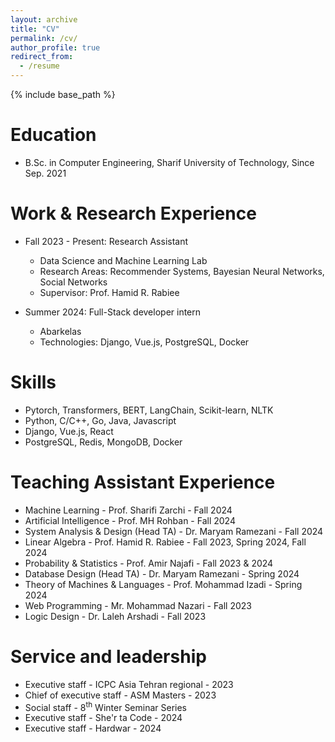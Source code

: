 ```yaml
---
layout: archive
title: "CV"
permalink: /cv/
author_profile: true
redirect_from:
  - /resume
---
```


{% include base_path %}

Education
======
* B.Sc. in Computer Engineering, Sharif University of Technology, Since Sep. 2021

Work & Research Experience
======
* Fall 2023 - Present: Research Assistant
  * Data Science and Machine Learning Lab
  * Research Areas: Recommender Systems, Bayesian Neural Networks, Social Networks 
  * Supervisor: Prof. Hamid R. Rabiee

* Summer 2024: Full-Stack developer intern
  * Abarkelas
  * Technologies: Django, Vue.js, PostgreSQL, Docker

Skills
======
* Pytorch, Transformers, BERT, LangChain, Scikit-learn, NLTK
* Python, C/C++, Go, Java, Javascript
* Django, Vue.js, React
* PostgreSQL, Redis, MongoDB, Docker
  
Teaching Assistant Experience
======
* Machine Learning - Prof. Sharifi Zarchi - Fall 2024
* Artificial Intelligence - Prof. MH Rohban - Fall 2024
* System Analysis \& Design (Head TA) - Dr. Maryam Ramezani - Fall 2024
* Linear Algebra - Prof. Hamid R. Rabiee - Fall 2023, Spring 2024, Fall 2024
* Probability \& Statistics - Prof. Amir Najafi - Fall 2023 \& 2024
* Database Design (Head TA) - Dr. Maryam Ramezani - Spring 2024
* Theory of Machines \& Languages - Prof. Mohammad Izadi - Spring 2024
* Web Programming - Mr. Mohammad Nazari - Fall 2023
* Logic Design - Dr. Laleh Arshadi - Fall 2023








  
Service and leadership
======
* Executive staff - ICPC Asia Tehran regional - 2023
* Chief of executive staff - ASM Masters - 2023
* Social staff - 8<sup>th</sup> Winter Seminar Series
* Executive staff - She'r ta Code - 2024
* Executive staff - Hardwar - 2024
